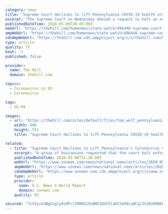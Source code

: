 ```yaml
---
category: news
title: "Supreme Court declines to lift Pennsylvania COVID-19 health order"
excerpt: "The Supreme Court on Wednesday denied a request to halt an order Pennsylvania's governor entered in March to close businesses in response to the coronavirus pandemic."
publishedDateTime: 2020-05-06T20:45:00Z
webUrl: "https://thehill.com/homenews/state-watch/496448-supreme-court-declines-to-lift-pennsylvania-health-order"
ampWebUrl: "https://thehill.com/homenews/state-watch/496448-supreme-court-declines-to-lift-pennsylvania-health-order?amp"
cdnAmpWebUrl: "https://thehill-com.cdn.ampproject.org/c/s/thehill.com/homenews/state-watch/496448-supreme-court-declines-to-lift-pennsylvania-health-order?amp"
type: article
quality: 75
heat: -1
published: false

provider:
  name: The Hill
  domain: thehill.com

topics:
  - Coronavirus in US
  - Coronavirus

tags:
  - US-PA

images:
  - url: "https://thehill.com/sites/default/files/tom_wolf_pennsylvania.jpg"
    width: 980
    height: 551
    title: "Supreme Court declines to lift Pennsylvania COVID-19 health order"

related:
  - title: "Supreme Court Declines to Lift Pennsylvania’s Coronavirus Shutdown"
    excerpt: "A group of businesses requested that the court halt enforcement of coronavirus-related restrictions on nonessential businesses, but the justices declined to grant a stay."
    publishedDateTime: 2020-05-06T21:30:00Z
    webUrl: "https://www.usnews.com/news/national-news/articles/2020-05-06/supreme-court-declines-to-lift-pennsylvanias-coronavirus-shutdown"
    ampWebUrl: "https://www.usnews.com/news/national-news/articles/2020-05-06/supreme-court-declines-to-lift-pennsylvanias-coronavirus-shutdown?context=amp"
    cdnAmpWebUrl: "https://www-usnews-com.cdn.ampproject.org/c/s/www.usnews.com/news/national-news/articles/2020-05-06/supreme-court-declines-to-lift-pennsylvanias-coronavirus-shutdown?context=amp"
    type: article
    provider:
      name: U.S. News & World Report
      domain: usnews.com
    quality: 85

secured: "7ctVyvtUBgCngly9z8PcltMON3i9sWMX1QnF5laKCtmX9izWCyC3VzRvKRWkRGyp48A4/T3RAnQK9t8m4n6sdc601uBh5TcYYRDTFjohQ5yRLiJqxn58OZz0hKJr2zeCtG1GTdAerJ0pwpRUhHhMNm7o/anuWCNp+4MGWutNDIuNn+60mYSVO1xyAIDSC7RKOw0QMQFY8mYCGCDeIb7v6WbM4xsLzOu/XcDVxFnSr/928EYJA+o4+MHb8JHvEokatF0Lquh0NO5gT1zH+HA6WsS21CzN4xG+tMDmTJJmxqJZxsgAcHr6yXe4BT2F29hJZL0OKDt74CxeTCB7bHau5/gZfBM4qKN7Fegj4/Z0uS7SKmUlAGWngNayXwu56Ar34KwWB9P/DiuMRMDLoN1+ly1mY8SY+WVbGdyWlgfb+6EGeMUbMqQXPihutBVbFq8r15AQdVAr63p76KWrTPjEnJ1ztNybWQG08uu+Kezgats=;y/C/AhzXzmIUO4uvl9YJFA=="
---
```


